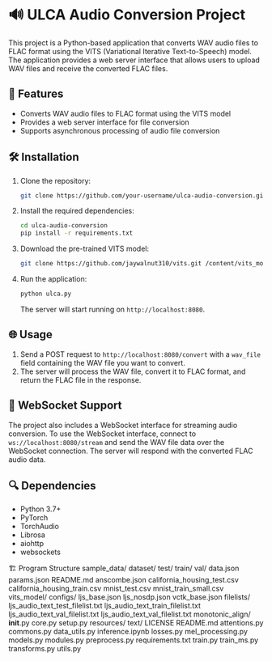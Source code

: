 # 🔊 ULCA Audio Conversion Project

This project is a Python-based application that converts WAV audio files to FLAC format using the VITS (Variational Iterative Text-to-Speech) model. The application provides a web server interface that allows users to upload WAV files and receive the converted FLAC files.

## 🚀 Features

- Converts WAV audio files to FLAC format using the VITS model
- Provides a web server interface for file conversion
- Supports asynchronous processing of audio file conversion

## 🛠️ Installation

1. Clone the repository:
   ```bash
   git clone https://github.com/your-username/ulca-audio-conversion.git
   ```

2. Install the required dependencies:
   ```bash
   cd ulca-audio-conversion
   pip install -r requirements.txt
   ```

3. Download the pre-trained VITS model:
   ```bash
   git clone https://github.com/jaywalnut310/vits.git /content/vits_model
   ```

4. Run the application:
   ```bash
   python ulca.py
   ```
   The server will start running on `http://localhost:8080`.

## 🌐 Usage

1. Send a POST request to `http://localhost:8080/convert` with a `wav_file` field containing the WAV file you want to convert.
2. The server will process the WAV file, convert it to FLAC format, and return the FLAC file in the response.

## 📡 WebSocket Support

The project also includes a WebSocket interface for streaming audio conversion. To use the WebSocket interface, connect to `ws://localhost:8080/stream` and send the WAV file data over the WebSocket connection. The server will respond with the converted FLAC audio data.

## 🔍 Dependencies

- Python 3.7+
- PyTorch
- TorchAudio
- Librosa
- aiohttp
- websockets

🏗️ Program Structure
sample_data/
  dataset/
    test/
    train/
    val/
  data.json
  params.json
  README.md
  anscombe.json
  california_housing_test.csv
  california_housing_train.csv
  mnist_test.csv
  mnist_train_small.csv
vits_model/
  configs/
    ljs_base.json
    ljs_nosdp.json
    vctk_base.json
  filelists/
    ljs_audio_text_test_filelist.txt
    ljs_audio_text_train_filelist.txt
    ljs_audio_text_val_filelist.txt
    ljs_audio_text_val_filelist.txt
monotonic_align/
  __init__.py
  core.py
  setup.py
  resources/
  text/
  LICENSE
  README.md
  attentions.py
  commons.py
  data_utils.py
  inference.ipynb
  losses.py
  mel_processing.py
  models.py
  modules.py
  preprocess.py
  requirements.txt
  train.py
  train_ms.py
  transforms.py
  utils.py

